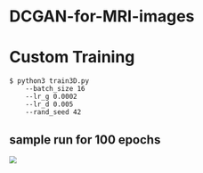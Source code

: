 # DCGAN-for-MRI-images



# Custom Training

```
$ python3 train3D.py
    --batch_size 16
    --lr_g 0.0002
    --lr_d 0.005
    --rand_seed 42
```

## sample run for 100 epochs

<img src="docs/mri.gif" style="zoom:80%;" />